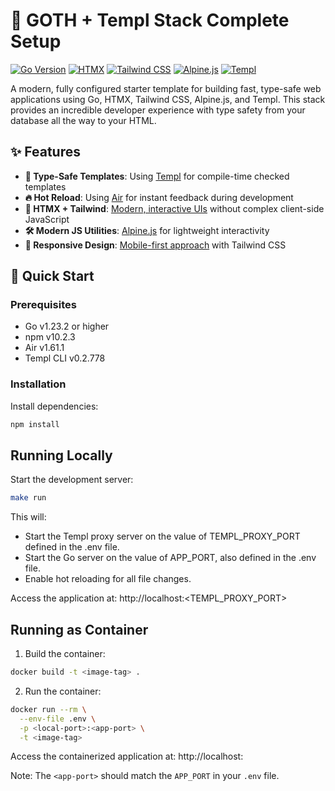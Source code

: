 # 🚀 GOTH + Templ Stack Complete Setup

[![Go Version](https://img.shields.io/badge/Go-1.23.2-00ADD8?style=flat-square&logo=go)](https://golang.org/doc/go1.23)
[![HTMX](https://img.shields.io/badge/HTMX-1.9.11-purple?style=flat-square)](https://htmx.org)
[![Tailwind CSS](https://img.shields.io/badge/Tailwind_CSS-3.4.1-38B2AC?style=flat-square&logo=tailwind-css)](https://tailwindcss.com)
[![Alpine.js](https://img.shields.io/badge/Alpine.js-3.13.7-2D3441?style=flat-square)](https://alpinejs.dev)
[![Templ](https://img.shields.io/badge/Templ-0.2.778-red?style=flat-square)](https://templ.guide)

A modern, fully configured starter template for building fast, type-safe web applications using Go, HTMX, Tailwind CSS, Alpine.js, and Templ. This stack provides an incredible developer experience with type safety from your database all the way to your HTML.

## ✨ Features

- **📜 Type-Safe Templates**: Using [Templ](https://templ.guide) for compile-time checked templates
- **🔥 Hot Reload**: Using [Air](https://github.com/cosmtrek/air) for instant feedback during development
- **🎨 HTMX + Tailwind**: [Modern, interactive UIs](https://htmx.org) without complex client-side JavaScript
- **🛠️ Modern JS Utilities**: [Alpine.js](https://alpinejs.dev) for lightweight interactivity
- **📱 Responsive Design**: [Mobile-first approach](https://tailwindcss.com) with Tailwind CSS

## 🚀 Quick Start

### Prerequisites

- Go v1.23.2 or higher
- npm v10.2.3
- Air v1.61.1
- Templ CLI v0.2.778

### Installation

Install dependencies:
```bash
npm install
```

## Running Locally

Start the development server:
```bash
make run
```

This will:
- Start the Templ proxy server on the value of TEMPL_PROXY_PORT defined in the .env file.
- Start the Go server on the value of APP_PORT, also defined in the .env file.
- Enable hot reloading for all file changes.

Access the application at: http://localhost:<TEMPL_PROXY_PORT>

## Running as Container

1. Build the container:
```bash
docker build -t <image-tag> .
```

2. Run the container:
```bash
docker run --rm \
  --env-file .env \
  -p <local-port>:<app-port> \
  -t <image-tag>
```

Access the containerized application at: http://localhost:<local-port>

Note: The `<app-port>` should match the `APP_PORT` in your `.env` file.